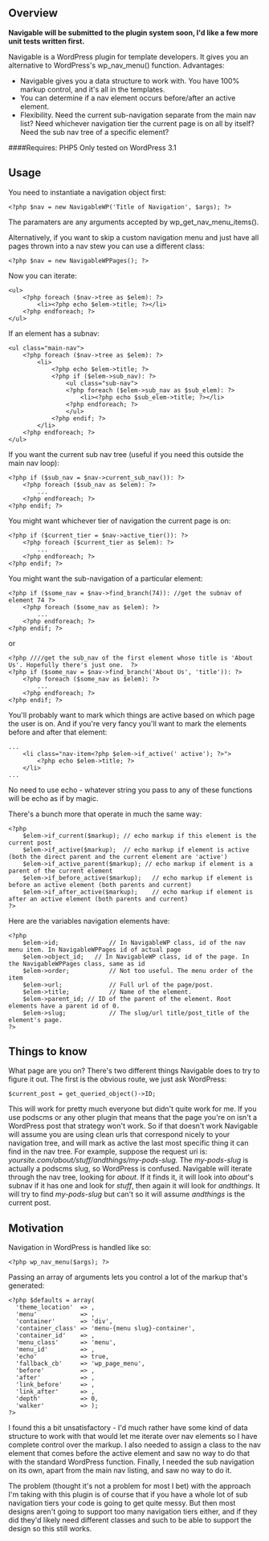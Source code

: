 Overview
----

__Navigable will be submitted to the plugin system soon, I'd like a few more unit tests written first.__

Navigable is a WordPress plugin for template developers. It gives you an alternative to WordPress's wp_nav_menu() function. Advantages:

* Navigable gives you a data structure to work with. You have 100% markup control, and it's all in the templates.
* You can determine if a nav element occurs before/after an active element.
* Flexibility. Need the current sub-navigation separate from the main nav list? Need whichever navigation tier the current page is on all by itself? Need the sub nav tree of a specific element?

####Requires:
PHP5
Only tested on WordPress 3.1

Usage
------
You need to instantiate a navigation object first:

    <?php $nav = new NavigableWP('Title of Navigation', $args); ?>

The paramaters are any arguments accepted by wp_get_nav_menu_items().

Alternatively, if you want to skip a custom navigation menu and just have all pages thrown into a nav stew you can use a different class:

    <?php $nav = new NavigableWPPages(); ?>

Now you can iterate:

    <ul>
        <?php foreach ($nav->tree as $elem): ?>
            <li><?php echo $elem->title; ?></li>
        <?php endforeach; ?>
    </ul>

If an element has a subnav:

    <ul class="main-nav">
        <?php foreach ($nav->tree as $elem): ?>
            <li>
                <?php echo $elem->title; ?>
                <?php if ($elem->sub_nav): ?>
                    <ul class="sub-nav">
                    <?php foreach ($elem->sub_nav as $sub_elem): ?>
                        <li><?php echo $sub_elem->title; ?></li>
                    <?php endforeach; ?>
                    </ul>
                <?php endif; ?>
            </li>
        <?php endforeach; ?>
    </ul>
	
If you want the current sub nav tree (useful if you need this outside the main nav loop):

    <?php if ($sub_nav = $nav->current_sub_nav()): ?>
        <?php foreach ($sub_nav as $elem): ?>
            ...
        <?php endforeach; ?>
    <?php endif; ?> 

You might want whichever tier of navigation the current page is on:

    <?php if ($current_tier = $nav->active_tier()): ?>
        <?php foreach ($current_tier as $elem): ?>
            ...
        <?php endforeach; ?>
    <?php endif; ?>

You might want the sub-navigation of a particular element:

    <?php if ($some_nav = $nav->find_branch(74)): //get the subnav of element 74 ?>
        <?php foreach ($some_nav as $elem): ?>
            ...
        <?php endforeach; ?>
    <?php endif; ?>
	
or

    <?php ////get the sub_nav of the first element whose title is 'About Us'. Hopefully there's just one.  ?>
    <?php if ($some_nav = $nav->find_branch('About Us', 'title')): ?>
        <?php foreach ($some_nav as $elem): ?>
            ...
        <?php endforeach; ?>
    <?php endif; ?>


You'll probably want to mark which things are active based on which page the user is on. And if you're very fancy you'll want to mark the elements before and after that element:

    ...
        <li class="nav-item<?php $elem->if_active(' active'); ?>">
            <?php echo $elem->title; ?>
        </li>
    ...

No need to use echo - whatever string you pass to any of these functions will be echo as if by magic.

There's a bunch more that operate in much the same way:

    <?php
        $elem->if_current($markup); // echo markup if this element is the current post
        $elem->if_active($markup);	// echo markup if element is active (both the direct parent and the current element are 'active')
        $elem->if_active_parent($markup); // echo markup if element is a parent of the current element
        $elem->if_before_active($markup);	// echo markup if element is before an active element (both parents and current)
        $elem->if_after_active($markup);	// echo markup if element is after an active element (both parents and current)
    ?>

Here are the variables navigation elements have: 

    <?php
        $elem->id;				// In NavigableWP class, id of the nav menu item. In NavigableWPPages id of actual page
        $elem->object_id;	// In NavigableWP class, id of the page. In the NavigableWPPages class, same as id
        $elem->order;			// Not too useful. The menu order of the item
        $elem->url;				// Full url of the page/post.
        $elem->title;			// Name of the element.
        $elem->parent_id; // ID of the parent of the element. Root elements have a parent id of 0.
        $elem->slug;			// The slug/url title/post_title of the element's page.
    ?>

Things to know
----
What page are you on? There's two different things Navigable does to try to figure it out. The first is the obvious route, we just ask WordPress: 

    $current_post = get_queried_object()->ID;

This will work for pretty much everyone but didn't quite work for me. If you use podscms or any other plugin that means that the page you're on isn't a WordPress post that strategy won't work. So if that doesn't work Navigable will assume you are using clean urls that correspond nicely to your navigation tree, and will mark as active the last most specific thing it can find in the nav tree. For example, suppose the request uri is: *yoursite.com/about/stuff/andthings/my-pods-slug*. The *my-pods-slug* is actually a podscms slug, so WordPress is confused. Navigable will iterate through the nav tree, looking for *about*. If it finds it, it will look into *about*'s subnav if it has one and look for *stuff*, then again it will look for *andthings*. It will try to find *my-pods-slug* but can't so it will assume *andthings* is the current post.


Motivation
-----
Navigation in WordPress is handled like so: 
 
	<?php wp_nav_menu($args); ?>

Passing an array of arguments lets you control a lot of the markup that's generated:

	<?php $defaults = array(
	  'theme_location'  => ,
	  'menu'            => , 
	  'container'       => 'div', 
	  'container_class' => 'menu-{menu slug}-container', 
	  'container_id'    => , 
	  'menu_class'      => 'menu', 
	  'menu_id'         => ,
	  'echo'            => true,
	  'fallback_cb'     => 'wp_page_menu',
	  'before'          => ,
	  'after'           => ,
	  'link_before'     => ,
	  'link_after'      => ,
	  'depth'           => 0,
	  'walker'          => );
	?>

I found this a bit unsatisfactory - I'd much rather have some kind of
data structure to work with that would let me iterate over nav elements
so I have complete control over the markup. I also needed to assign a
class to the nav element that comes before the active element and saw no
way to do that with the standard WordPress function. Finally, I needed
the sub navigation on its own, apart from the main nav listing, and saw
no way to do it.

The problem (thought it's not a problem for most I bet) with the approach I'm taking with this plugin is of course that if you have a whole lot of sub navigation tiers your code is going to get quite messy. But then most designs aren't going to support too many navigation tiers either, and if they did they'd likely need different classes and such to be able to support the design so this still works.
